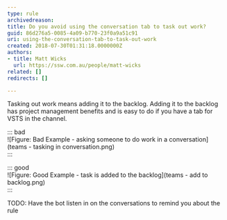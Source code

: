 ```yaml
---
type: rule
archivedreason: 
title: Do you avoid using the conversation tab to task out work?
guid: 86d276a5-0085-4a09-b770-23f0a9a51c91
uri: using-the-conversation-tab-to-task-out-work
created: 2018-07-30T01:31:18.0000000Z
authors:
- title: Matt Wicks
  url: https://ssw.com.au/people/matt-wicks
related: []
redirects: []

---
```


Tasking out work means adding it to the backlog. Adding it to the backlog has project management benefits and is easy to do if you have a tab for VSTS in the channel.

<!--endintro-->


::: bad  
![Figure: Bad Example - asking someone to do work in a conversation](teams - tasking in conversation.png)  
:::


::: good  
![Figure: Good Example - task is added to the backlog](teams - add to backlog.png)  
:::



TODO: Have the bot listen in on the conversations to remind you about the rule
